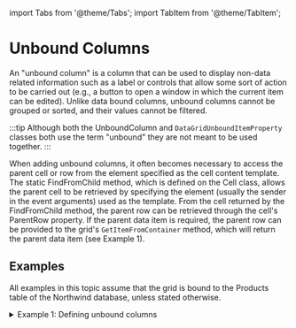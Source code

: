 import Tabs from '@theme/Tabs';
import TabItem from '@theme/TabItem';

# Unbound Columns

An "unbound column" is a column that can be used to display non-data related information such as a label or controls that allow some sort of action to be carried out (e.g., a button to open a window in which the current item can be edited). Unlike data bound columns, unbound columns cannot be grouped or sorted, and their values cannot be filtered. 

:::tip
Although both the UnboundColumn and `DataGridUnboundItemProperty` classes both use the term "unbound" they are not meant to be used together.
:::

When adding unbound columns, it often becomes necessary to access the parent cell or row from the element specified as the cell content template. The static FindFromChild method, which is defined on the Cell class, allows the parent cell to be retrieved by specifying the element (usually the sender in the event arguments) used as the template. From the cell returned by the FindFromChild method, the parent row can be retrieved through the cell's ParentRow property. If the parent data item is required, the parent row can be provided to the grid's `GetItemFromContainer` method, which will return the parent data item (see Example 1).

## Examples
All examples in this topic assume that the grid is bound to the Products table of the Northwind database, unless stated otherwise.

<details>

  <summary>Example 1: Defining unbound columns</summary>

  The following example demonstrates how to change the default text displayed in the progress window when the **Print** or **ExportToXps** methods are called. The implementation of the PrintGrid method is provided below.

  <Tabs>
    <TabItem value="xaml" label="XAML" default>

      ```xml
        <Grid xmlns:xcdg="http://schemas.xceed.com/wpf/xaml/datagrid">
          <Grid.Resources>
            <xcdg:DataGridCollectionViewSource x:Key="cvs_products"
                                                Source="{Binding Source={x:Static Application.Current}, Path=Products}" />
          </Grid.Resources>
          <xcdg:DataGridControl x:Name="OrdersGrid"
                                ItemsSource="{Binding Source={StaticResource cvs_products}}">
            <xcdg:DataGridControl.Columns>
              <xcdg:UnboundColumn FieldName="EditRowColumn"
                                  Width="30"
                                  MinWidth="30"
                                  MaxWidth="30">
                  <xcdg:UnboundColumn.CellContentTemplate>
                    <DataTemplate>
                        <Button Click="Button_Click"
                                Content="..." />
                    </DataTemplate>
                  </xcdg:UnboundColumn.CellContentTemplate>
              </xcdg:UnboundColumn>
                <xcdg:Column FieldName="Photo"
                            Visible="False" />
            </xcdg:DataGridControl.Columns>
          </xcdg:DataGridControl>
        </Grid>
      ```
    </TabItem>
    <TabItem value="csharp" label="C#">

      ```csharp
        private void Button_Click( object sender, RoutedEventArgs e )
        {
          var button = sender as Button;
          var cell = button.GetValue( Cell.ParentCellProperty ) as Cell;
          var editor = new ProductsEditorWindow( cell.DataContext as DataRowView );
          editor.ShowDialog();
        } 
      ```
    </TabItem>
    <TabItem value="vbnet" label="VB.NET">

      ```vbnet
      Private Sub Button_Click( ByVal sender As Object, ByVal e As RoutedEventArgs )
        Dim button = TryCast( sender, Button )
        Dim cell = TryCast( buttom.GetValue( Cell.ParentCellProperty), Cell )
        Dim editor = New ProductsEditorWindow( TryCast( cell.DataContext, DataRowView ) )
        editor.ShowDialog()
      End Sub
      ```
    </TabItem>    
  </Tabs>
</details>